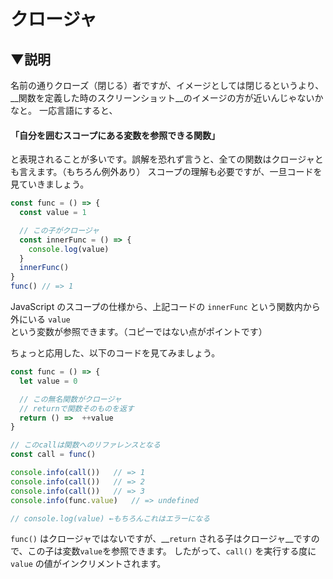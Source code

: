 # クロージャ

## ▼説明
名前の通りクローズ（閉じる）者ですが、イメージとしては閉じるというより、__関数を定義した時のスクリーンショット__のイメージの方が近いんじゃないかなと。
一応言語にすると、

#### 「自分を囲むスコープにある変数を参照できる関数」

と表現されることが多いです。誤解を恐れず言うと、全ての関数はクロージャとも言えます。（もちろん例外あり）
スコープの理解も必要ですが、一旦コードを見ていきましょう。

```js
const func = () => {
  const value = 1

  // この子がクロージャ
  const innerFunc = () => {
    console.log(value)
  }
  innerFunc()
}
func() // => 1
```

JavaScript のスコープの仕様から、上記コードの `innerFunc` という関数内から外にいる `value` という変数が参照できます。（コピーではない点がポイントです）

ちょっと応用した、以下のコードを見てみましょう。

```js
const func = () => {
  let value = 0

  // この無名関数がクロージャ
  // returnで関数そのものを返す
  return () =>  ++value
}

// このcallは関数へのリファレンスとなる
const call = func()

console.info(call())   // => 1
console.info(call())   // => 2
console.info(call())   // => 3
console.info(func.value)   // => undefined

// console.log(value) ←もちろんこれはエラーになる
```

`func()` はクロージャではないですが、__`return` される子はクロージャ__ですので、この子は変数`value`を参照できます。
したがって、`call()` を実行する度に `value` の値がインクリメントされます。
